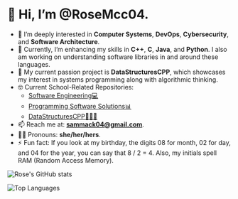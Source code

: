 # 👋 Hi, I’m **@RoseMcc04**.

- 👀 I’m deeply interested in **Computer Systems**, **DevOps**, **Cybersecurity**, and **Software Architecture**. 
- 🌱 Currently, I’m enhancing my skills in **C++**, **C**, **Java**, and **Python**. I also am working on understanding software libraries in and around these languages. 
- 💞️ My current passion project is **DataStructuresCPP**, which showcases my interest in systems programming along with algorithmic thinking.
- 🤓 Current School-Related Repositories:
    - [Software Engineering💻](https://github.com/RoseMcc04/CS-3667-RoseMcc)
    - [Programming Software Solutions📊](https://github.com/RoseMcc04/CIS-3680-RoseMcc)
    - [DataStructuresCPP👨🏻‍💻](https://github.com/RoseMcc04/DataStructuresCPP)
- 📫 Reach me at: **sammack04@gmail.com**.
- 🏳️‍⚧️ Pronouns: **she/her/hers**.
- ⚡ Fun fact: If you look at my birthday, the digits 08 for month, 02 for day, and 04 for the year, you can say that 8 / 2 = 4. Also, my initials spell RAM (Random Access Memory).

![Rose's GitHub stats](https://github-readme-stats.vercel.app/api?username=rosemcc04&show_icons=true&theme=ambient_gradient)

![Top Languages](https://github-readme-stats.vercel.app/api/top-langs?username=rosemcc04&show_icons=true&locale=en&layout=compact&theme=ambient_gradient)
